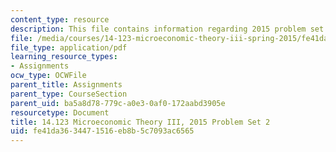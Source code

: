 ```yaml
---
content_type: resource
description: This file contains information regarding 2015 problem set 2.
file: /media/courses/14-123-microeconomic-theory-iii-spring-2015/fe41da3634471516eb8b5c7093ac6565_MIT14_123S15_PSet_2_15.pdf
file_type: application/pdf
learning_resource_types:
- Assignments
ocw_type: OCWFile
parent_title: Assignments
parent_type: CourseSection
parent_uid: ba5a8d78-779c-a0e3-0af0-172aabd3905e
resourcetype: Document
title: 14.123 Microeconomic Theory III, 2015 Problem Set 2
uid: fe41da36-3447-1516-eb8b-5c7093ac6565
---
```

